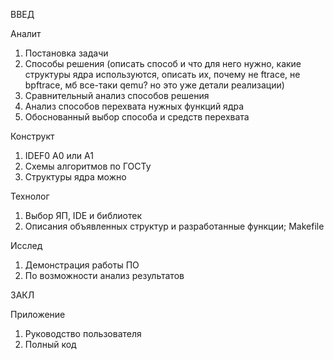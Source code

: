 ВВЕД

Аналит
1. Постановка задачи
2. Способы решения (описать способ и что для него нужно, какие структуры ядра используются, описать их, почему не ftrace, не bpftrace, мб все-таки qemu? но это уже детали реализации)
3. Сравнительный анализ способов решения
4. Анализ способов перехвата нужных функций ядра
5. Обоснованный выбор способа и средств перехвата

Конструкт
1. IDEF0 A0 или A1
2. Схемы алгоритмов по ГОСТу
3. Структуры ядра можно

Технолог
1. Выбор ЯП, IDE и библиотек
2. Описания объявленных структур и разработанные функции; Makefile

Исслед
1. Демонстрация работы ПО
2. По возможности анализ результатов

ЗАКЛ

Приложение
1. Руководство пользователя
2. Полный код

